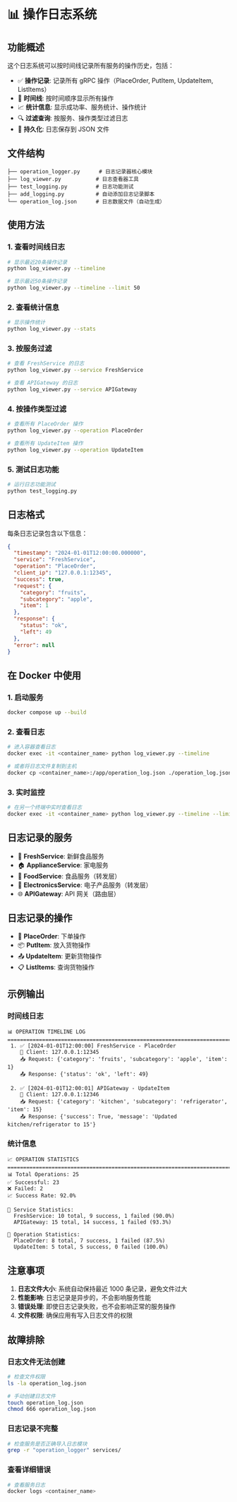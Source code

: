 # 📊 操作日志系统

## 功能概述

这个日志系统可以按时间线记录所有服务的操作历史，包括：

- ✅ **操作记录**: 记录所有 gRPC 操作（PlaceOrder, PutItem, UpdateItem, ListItems）
- 📅 **时间线**: 按时间顺序显示所有操作
- 📈 **统计信息**: 显示成功率、服务统计、操作统计
- 🔍 **过滤查询**: 按服务、操作类型过滤日志
- 💾 **持久化**: 日志保存到 JSON 文件

## 文件结构

```
├── operation_logger.py      # 日志记录器核心模块
├── log_viewer.py           # 日志查看器工具
├── test_logging.py         # 日志功能测试
├── add_logging.py          # 自动添加日志记录脚本
└── operation_log.json      # 日志数据文件（自动生成）
```

## 使用方法

### 1. 查看时间线日志

```bash
# 显示最近20条操作记录
python log_viewer.py --timeline

# 显示最近50条操作记录
python log_viewer.py --timeline --limit 50
```

### 2. 查看统计信息

```bash
# 显示操作统计
python log_viewer.py --stats
```

### 3. 按服务过滤

```bash
# 查看 FreshService 的日志
python log_viewer.py --service FreshService

# 查看 APIGateway 的日志
python log_viewer.py --service APIGateway
```

### 4. 按操作类型过滤

```bash
# 查看所有 PlaceOrder 操作
python log_viewer.py --operation PlaceOrder

# 查看所有 UpdateItem 操作
python log_viewer.py --operation UpdateItem
```

### 5. 测试日志功能

```bash
# 运行日志功能测试
python test_logging.py
```

## 日志格式

每条日志记录包含以下信息：

```json
{
  "timestamp": "2024-01-01T12:00:00.000000",
  "service": "FreshService",
  "operation": "PlaceOrder",
  "client_ip": "127.0.0.1:12345",
  "success": true,
  "request": {
    "category": "fruits",
    "subcategory": "apple",
    "item": 1
  },
  "response": {
    "status": "ok",
    "left": 49
  },
  "error": null
}
```

## 在 Docker 中使用

### 1. 启动服务

```bash
docker compose up --build
```

### 2. 查看日志

```bash
# 进入容器查看日志
docker exec -it <container_name> python log_viewer.py --timeline

# 或者将日志文件复制到主机
docker cp <container_name>:/app/operation_log.json ./operation_log.json
```

### 3. 实时监控

```bash
# 在另一个终端中实时查看日志
docker exec -it <container_name> python log_viewer.py --timeline --limit 10
```

## 日志记录的服务

- 🥬 **FreshService**: 新鲜食品服务
- 🏠 **ApplianceService**: 家电服务
- 🍎 **FoodService**: 食品服务（转发层）
- 📱 **ElectronicsService**: 电子产品服务（转发层）
- 🌐 **APIGateway**: API 网关（路由层）

## 日志记录的操作

- 🛒 **PlaceOrder**: 下单操作
- 📦 **PutItem**: 放入货物操作
- 📤 **UpdateItem**: 更新货物操作
- 📋 **ListItems**: 查询货物操作

## 示例输出

### 时间线日志

```
📊 OPERATION TIMELINE LOG
================================================================================
 1. ✅ [2024-01-01T12:00:00] FreshService - PlaceOrder
    📍 Client: 127.0.0.1:12345
    📥 Request: {'category': 'fruits', 'subcategory': 'apple', 'item': 1}
    📤 Response: {'status': 'ok', 'left': 49}

 2. ✅ [2024-01-01T12:00:01] APIGateway - UpdateItem
    📍 Client: 127.0.0.1:12346
    📥 Request: {'category': 'kitchen', 'subcategory': 'refrigerator', 'item': 15}
    📤 Response: {'success': True, 'message': 'Updated kitchen/refrigerator to 15'}
```

### 统计信息

```
📈 OPERATION STATISTICS
================================================================================
📊 Total Operations: 25
✅ Successful: 23
❌ Failed: 2
📈 Success Rate: 92.0%

🏢 Service Statistics:
  FreshService: 10 total, 9 success, 1 failed (90.0%)
  APIGateway: 15 total, 14 success, 1 failed (93.3%)

🔧 Operation Statistics:
  PlaceOrder: 8 total, 7 success, 1 failed (87.5%)
  UpdateItem: 5 total, 5 success, 0 failed (100.0%)
```

## 注意事项

1. **日志文件大小**: 系统自动保持最近 1000 条记录，避免文件过大
2. **性能影响**: 日志记录是异步的，不会影响服务性能
3. **错误处理**: 即使日志记录失败，也不会影响正常的服务操作
4. **文件权限**: 确保应用有写入日志文件的权限

## 故障排除

### 日志文件无法创建

```bash
# 检查文件权限
ls -la operation_log.json

# 手动创建日志文件
touch operation_log.json
chmod 666 operation_log.json
```

### 日志记录不完整

```bash
# 检查服务是否正确导入日志模块
grep -r "operation_logger" services/
```

### 查看详细错误

```bash
# 查看服务日志
docker logs <container_name>
```
